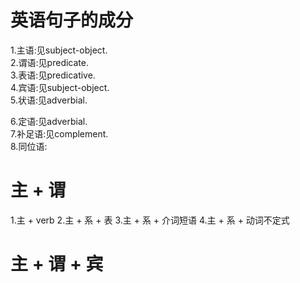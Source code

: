 # 英语句子的成分  
1.主语:见subject-object.  
2.谓语:见predicate.  
3.表语:见predicative.    
4.宾语:见subject-object.  
5.状语:见adverbial.    

6.定语:见adverbial.    
7.补足语:见complement.     
8.同位语:    

# 主 + 谓
1.主 + verb
2.主 + 系 + 表
3.主 + 系 + 介词短语
4.主 + 系 + 动词不定式

# 主 + 谓 + 宾